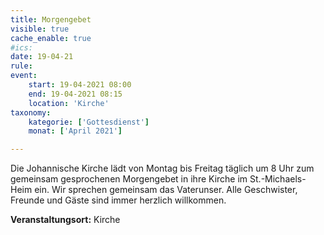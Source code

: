 ```yaml
---
title: Morgengebet
visible: true
cache_enable: true
#ics: 
date: 19-04-21
rule: 
event:
	start: 19-04-2021 08:00
	end: 19-04-2021 08:15
	location: 'Kirche'
taxonomy:
	kategorie: ['Gottesdienst']
	monat: ['April 2021']

---
```

Die Johannische Kirche lädt von Montag bis Freitag täglich um 8 Uhr zum gemeinsam gesprochenen Morgengebet in ihre Kirche im St.-Michaels-Heim ein. Wir sprechen gemeinsam das Vaterunser. Alle Geschwister, Freunde und Gäste sind immer herzlich willkommen.



**Veranstaltungsort:** Kirche

